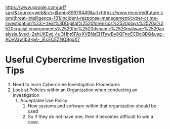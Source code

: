 https://www.google.com/url?sa=t&source=web&rct=j&opi=89978449&url=https://www.recordedfuture.com/threat-intelligence-101/incident-response-management/cyber-crime-investigation%23:~:text%3DDigital%2520forensics%2520plays%2520a%2520crucial,environments%2520for%2520dynamic%2520malware%2520analysis.&ved=2ahUKEwj_4uOHht6FAxXVBNsEHTywBy8QFnoECBoQBQ&usg=AOvVaw1b3-pA-_iEcECEZNQBgxX7

# Useful Cybercrime Investigation Tips

1. Need to learn Cybercrime Investigation Procedures
2. Look at Policies within an Organization when conducting an investigation
	1. Acceptable Use Policy
		1. How systems and software within that organization should be used
		2. So if they do not have one, then it becomes difficult to win a case.

